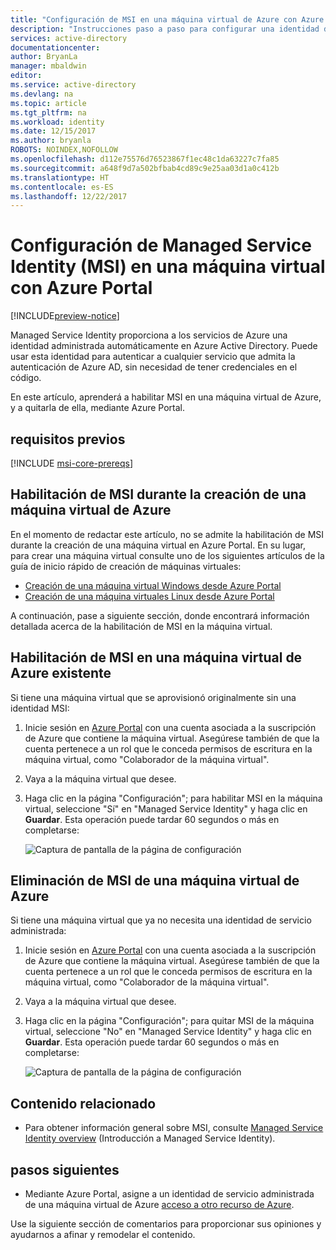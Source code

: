 ```yaml
---
title: "Configuración de MSI en una máquina virtual de Azure con Azure Portal"
description: "Instrucciones paso a paso para configurar una identidad de servicio administrada (MSI) en una máquina virtual de Azure, mediante Azure Portal."
services: active-directory
documentationcenter: 
author: BryanLa
manager: mbaldwin
editor: 
ms.service: active-directory
ms.devlang: na
ms.topic: article
ms.tgt_pltfrm: na
ms.workload: identity
ms.date: 12/15/2017
ms.author: bryanla
ROBOTS: NOINDEX,NOFOLLOW
ms.openlocfilehash: d112e75576d76523867f1ec48c1da63227c7fa85
ms.sourcegitcommit: a648f9d7a502bfbab4cd89c9e25aa03d1a0c412b
ms.translationtype: HT
ms.contentlocale: es-ES
ms.lasthandoff: 12/22/2017
---
```

# <a name="configure-a-vm-managed-service-identity-msi-using-the-azure-portal"></a>Configuración de Managed Service Identity (MSI) en una máquina virtual con Azure Portal

[!INCLUDE[preview-notice](~/includes/active-directory-msi-preview-notice-ua.md)]

Managed Service Identity proporciona a los servicios de Azure una identidad administrada automáticamente en Azure Active Directory. Puede usar esta identidad para autenticar a cualquier servicio que admita la autenticación de Azure AD, sin necesidad de tener credenciales en el código. 

En este artículo, aprenderá a habilitar MSI en una máquina virtual de Azure, y a quitarla de ella, mediante Azure Portal.

## <a name="prerequisites"></a>requisitos previos

[!INCLUDE [msi-core-prereqs](~/includes/active-directory-msi-core-prereqs-ua.md)]

## <a name="enable-msi-during-creation-of-an-azure-vm"></a>Habilitación de MSI durante la creación de una máquina virtual de Azure

En el momento de redactar este artículo, no se admite la habilitación de MSI durante la creación de una máquina virtual en Azure Portal. En su lugar, para crear una máquina virtual consulte uno de los siguientes artículos de la guía de inicio rápido de creación de máquinas virtuales:

- [Creación de una máquina virtual Windows desde Azure Portal](~/articles/virtual-machines/windows/quick-create-portal.md#create-virtual-machine)
- [Creación de una máquina virtuales Linux desde Azure Portal](~/articles/virtual-machines/linux/quick-create-portal.md#create-virtual-machine)  

A continuación, pase a siguiente sección, donde encontrará información detallada acerca de la habilitación de MSI en la máquina virtual.

## <a name="enable-msi-on-an-existing-azure-vm"></a>Habilitación de MSI en una máquina virtual de Azure existente

Si tiene una máquina virtual que se aprovisionó originalmente sin una identidad MSI:

1. Inicie sesión en [Azure Portal](https://portal.azure.com) con una cuenta asociada a la suscripción de Azure que contiene la máquina virtual. Asegúrese también de que la cuenta pertenece a un rol que le conceda permisos de escritura en la máquina virtual, como "Colaborador de la máquina virtual".

2. Vaya a la máquina virtual que desee.

2. Haga clic en la página "Configuración"; para habilitar MSI en la máquina virtual, seleccione "Sí" en "Managed Service Identity" y haga clic en **Guardar**. Esta operación puede tardar 60 segundos o más en completarse:

   ![Captura de pantalla de la página de configuración](~/articles/active-directory/media/msi-qs-configure-portal-windows-vm/create-windows-vm-portal-configuration-blade.png)  

## <a name="remove-msi-from-an-azure-vm"></a>Eliminación de MSI de una máquina virtual de Azure

Si tiene una máquina virtual que ya no necesita una identidad de servicio administrada:

1. Inicie sesión en [Azure Portal](https://portal.azure.com) con una cuenta asociada a la suscripción de Azure que contiene la máquina virtual. Asegúrese también de que la cuenta pertenece a un rol que le conceda permisos de escritura en la máquina virtual, como "Colaborador de la máquina virtual".

2. Vaya a la máquina virtual que desee.

3. Haga clic en la página "Configuración"; para quitar MSI de la máquina virtual, seleccione "No" en "Managed Service Identity" y haga clic en **Guardar**. Esta operación puede tardar 60 segundos o más en completarse:

   ![Captura de pantalla de la página de configuración](~/articles/active-directory/media/msi-qs-configure-portal-windows-vm/create-windows-vm-portal-configuration-blade-disable.png)  

## <a name="related-content"></a>Contenido relacionado

- Para obtener información general sobre MSI, consulte [Managed Service Identity overview](msi-overview.md) (Introducción a Managed Service Identity).

## <a name="next-steps"></a>pasos siguientes

- Mediante Azure Portal, asigne a un identidad de servicio administrada de una máquina virtual de Azure [acceso a otro recurso de Azure](msi-howto-assign-access-portal.md).

Use la siguiente sección de comentarios para proporcionar sus opiniones y ayudarnos a afinar y remodelar el contenido.
